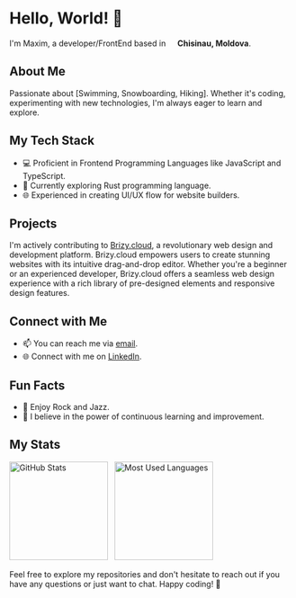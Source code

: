 # Hello, World! 👋

I'm Maxim, a developer/FrontEnd based in <img src="https://cdn-icons-png.flaticon.com/512/11849/11849086.png" width="13"/> <b>Chisinau, Moldova</b>. 

## About Me

Passionate about [Swimming, Snowboarding, Hiking]. Whether it's coding, experimenting with new technologies, I'm always eager to learn and explore.

## My Tech Stack

- 💻 Proficient in Frontend Programming Languages like JavaScript and TypeScript.
- 🚀 Currently exploring Rust programming language.
- 🌐 Experienced in creating UI/UX flow for website builders.

## Projects

I'm actively contributing to [Brizy.cloud](https://www.brizy.cloud/), a revolutionary web design and development platform. Brizy.cloud empowers users to create stunning websites with its intuitive drag-and-drop editor. Whether you're a beginner or an experienced developer, Brizy.cloud offers a seamless web design experience with a rich library of pre-designed elements and responsive design features.


## Connect with Me

- 📫 You can reach me via [email](mailto:maxval1991@gmail.com).
- 🌐 Connect with me on [LinkedIn](https://www.linkedin.com/in/maxim-valuta/).

## Fun Facts

- 🎵 Enjoy Rock and Jazz.
- 🌱 I believe in the power of continuous learning and improvement.

## My Stats
<p>
  <img height="175" alt="GitHub Stats" src="https://github-readme-stats.vercel.app/api?username=maxval1&count_private=true&theme=dark"/>&nbsp;&nbsp;
  <img height="175" alt="Most Used Languages" src="https://github-readme-stats.vercel.app/api/top-langs/?username=maxval1&layout=compact&theme=dark" />&nbsp;&nbsp;
</p>

Feel free to explore my repositories and don't hesitate to reach out if you have any questions or just want to chat. Happy coding! 🚀
